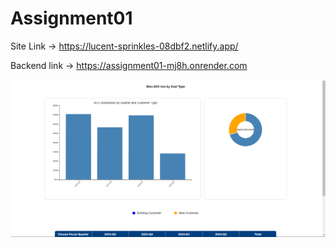 # Assignment01

Site Link -> https://lucent-sprinkles-08dbf2.netlify.app/

Backend link -> https://assignment01-mj8h.onrender.com

![Alt text](image.png)


